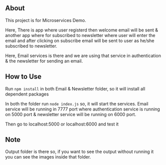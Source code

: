About
------
This project is for Microservices Demo.



Here, There is app where user registerd then welcome email will be sent & another app where for subscribed to newsletter where user will enter the email and after clicking on subscribe email will be sent to user as he/she subscribed to newsletter.

Here, Email services is there and we are using that service in authentication &  the newsletter for sending an email.

How to Use
----------

Run ```npm install``` in both Email & Newsletter folder, so it will install all dependent packages

In both the folder run ```node index.js``` so, it will start the services. Email service will be running in 7777 port where authentication service is running on 5000 port & newsletter service will be running on 6000 port.

Then go to localhost:5000 or localhost:6000 and test it

Note
----
Output folder is there so, if you want to see the output without running it you can see the images inside that folder.